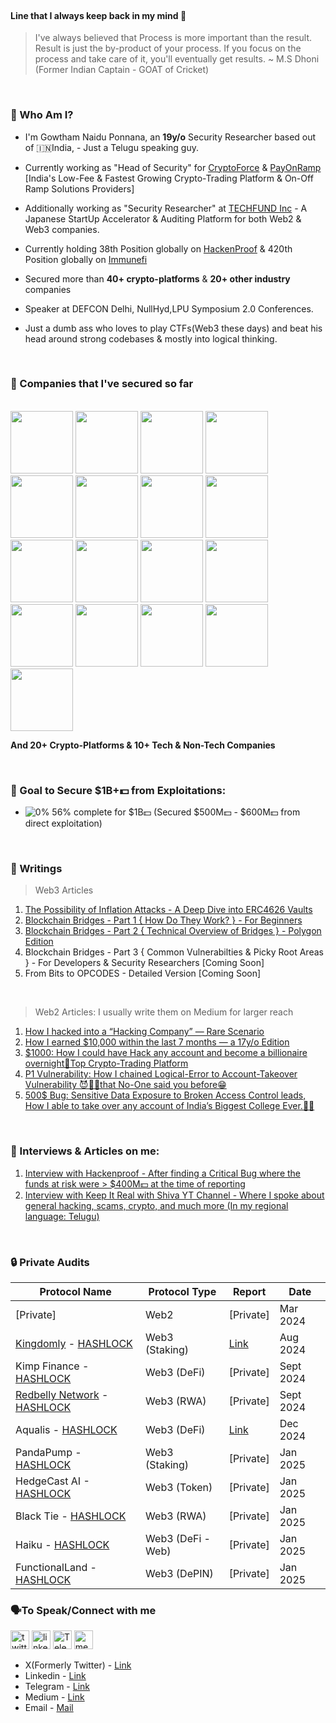 </br>

#### Line that I always keep back in my mind 🧠

> I've always believed that Process is more important than the result. Result is just the by-product of your process. If you focus on the process and take care of it, you'll eventually get results.
~ M.S Dhoni (Former Indian Captain - GOAT of Cricket)

</br> 

### 🤔 Who Am I? 

* I'm Gowtham Naidu Ponnana, an **19y/o** Security Researcher based out of 🇮🇳India, - Just a Telugu speaking guy.

* Currently working as "Head of Security" for [CryptoForce](https://cryptoforce.in) & [PayOnRamp](https://payonramp.in) [India's Low-Fee & Fastest Growing Crypto-Trading Platform & On-Off Ramp Solutions Providers]

* Additionally working as "Security Researcher" at [TECHFUND Inc](https://techfund.jp) - A Japanese StartUp Accelerator & Auditing Platform for both Web2 & Web3 companies.

* Currently holding 38th Position globally on [HackenProof](http://hackenproof.com/gowtham-ponnana) & 420th Position globally on [Immunefi](https://immunefi.com) 

* Secured more than **40+ crypto-platforms** & **20+ other industry** companies

* Speaker at DEFCON Delhi, NullHyd,LPU Symposium 2.0 Conferences.

* Just a dumb ass who loves to play CTFs(Web3 these days) and beat his head around strong codebases & mostly into logical thinking. 

</br>

### 🤘 Companies that I've secured so far
</br>

<img src="https://github.com/gowtham-ponnana/gowtham-ponnana/assets/103900755/1530b0ab-7442-437f-bc47-39e97c2a8ac9" width="100" height="100">
<img src="https://github.com/gowtham-ponnana/gowtham-ponnana/assets/103900755/8cdd9745-28ba-45c2-a158-a9c507bc5814" width="100" height="100">
<img src="https://github.com/gowtham-ponnana/gowtham-ponnana/assets/103900755/2b7f6797-3da5-42d3-a192-9e7152f96151" width="100" height="100">
<img src="https://github.com/gowtham-ponnana/gowtham-ponnana/assets/103900755/a6330c95-db5d-4710-900c-8eb5838a06f4" width="100" height="100">
<img src="https://github.com/gowtham-ponnana/gowtham-ponnana/assets/103900755/3cfbfe0e-84ed-4f7e-a8cb-abe2f2d6fdbe" width="100" height="100">
<img src="https://github.com/gowtham-ponnana/gowtham-ponnana/assets/103900755/567f6513-45d1-421b-9a31-82a69721bc34" width="100" height="100">
<img src="https://github.com/gowtham-ponnana/gowtham-ponnana/assets/103900755/fd61e5d8-8643-4912-865e-db4fb29156f9" width="100" height="100">
<img src="https://github.com/gowtham-ponnana/gowtham-ponnana/assets/103900755/b5c02fdf-22fd-43d5-a3c8-eb5b177049bb" width="100" height="100">
<img src="https://github.com/gowtham-ponnana/gowtham-ponnana/assets/103900755/76a9ef30-0749-4a6b-9307-acd6885359e8" width="100" height="100">
<img src="https://github.com/gowtham-ponnana/gowtham-ponnana/assets/103900755/fc9915ed-cbcb-4dc5-b092-c7230d7af70e" width="100" height="100">
<img src="https://github.com/gowtham-ponnana/gowtham-ponnana/assets/103900755/c5fa425f-2244-44e1-8dce-1bad089d2e05" width="100" height="100">
<img src="https://github.com/gowtham-ponnana/gowtham-ponnana/assets/103900755/c2445335-5fb9-4aa9-bb03-d217ea937077" width="100" height="100">
<img src="https://github.com/gowtham-ponnana/gowtham-ponnana/assets/103900755/89c9df0f-fcf5-4928-b12b-d370f57e859f" width="100" height="100">
<img src="https://github.com/gowtham-ponnana/gowtham-ponnana/assets/103900755/1bb08fc7-ea73-4d98-b926-0b5693aab5c8" width="100" height="100">
<img src="https://github.com/gowtham-ponnana/gowtham-ponnana/assets/103900755/2e5b68eb-631a-4320-96a4-3792b2d92b4b" width="100" height="100">
<img src="https://github.com/gowtham-ponnana/gowtham-ponnana/assets/103900755/e43b3e2a-c54d-4574-83ff-bc2d2c09d163" width="100" height="100">
<img src="https://github.com/gowtham-ponnana/gowtham-ponnana/assets/103900755/9e777f2d-422f-4e6f-a373-1dfdbef46b96" width="100" height="100">

**And 20+ Crypto-Platforms & 10+ Tech & Non-Tech Companies**

</br>

### 🤝 Goal to Secure $1B+💵 from Exploitations:

- ![0%](https://progress-bar.dev/56/) 56% complete for $1B💵 (Secured $500M💵 - $600M💵 from direct exploitation)


</br>


### 📝 Writings

> Web3 Articles
1) [The Possibility of Inflation Attacks - A Deep Dive into ERC4626 Vaults](https://techfund.jp/en/media/Inflation-Attacks-and-ERC4626-Vaults-Explained)
2) [Blockchain Bridges - Part 1 { How Do They Work? } - For Beginners](https://techfund.jp/en/media/Blockchain-Bridges-Explained)
3) [Blockchain Bridges - Part 2 { Technical Overview of Bridges } - Polygon Edition](https://techfund.jp/en/media/Blockchain-Bridges-Technically-Explained)
4) Blockchain Bridges - Part 3 { Common Vulnerabilties & Picky Root Areas } - For Developers & Security Researchers [Coming Soon]
5) From Bits to OPCODES - Detailed Version [Coming Soon]

</br> 

> Web2 Articles: I usually write them on Medium for larger reach 
1) [How I hacked into a “Hacking Company” — Rare Scenario](https://infosecwriteups.com/how-i-hacked-into-a-hacking-company-rare-scenario-7536b68fd78b)
2) [How I earned $10,000 within the last 7 months — a 17y/o Edition](https://gowtham-naidu.medium.com/how-i-earned-10-000-within-the-last-7-months-17y-o-edition-f566651cef82)
3) [$1000: How I could have Hack any account and become a billionaire overnight👑Top Crypto-Trading Platform](https://infosecwriteups.com/1000-how-i-could-have-hack-any-account-and-become-a-billionaire-overnight-top-crypto-trading-ff0e25b6013c)
4) [P1 Vulnerability: How I chained Logical-Error to Account-Takeover Vulnerability 😈🧑‍💻that No-One said you before😁](https://infosecwriteups.com/p1-vulnerability-how-i-chained-logical-error-to-account-takeover-vulnerability-that-no-one-59aa88a9cae8)
5) [500$ Bug: Sensitive Data Exposure to Broken Access Control leads, How I able to take over any account of India’s Biggest College Ever.👨‍💻](https://infosecwriteups.com/500-bug-sensitive-data-exposure-to-broken-access-control-leads-how-i-able-to-take-over-any-33658f16e265?source=user_profile---------4----------------------------)

</br>

### 🎤 Interviews & Articles on me:  

1) [Interview with Hackenproof - After finding a Critical Bug where the funds at risk were > $400M💵 at the time of reporting](https://hackenproof.com/blog/for-hackers/gowtham-naidu-interview-hacker-bug-bounty)
2) [Interview with Keep It Real with Shiva YT Channel - Where I spoke about general hacking, scams, crypto, and much more (In my regional language: Telugu)](https://www.youtube.com/watch?v=ATJ6sbkAQ5M)


</br> 

### 🔒 Private Audits
| Protocol Name | Protocol Type | Report | Date |
|--------------|---------------|--------|------|
| [Private] | Web2 | [Private] | Mar 2024 |
| [Kingdomly](https://www.kingdomly.app) - [HASHLOCK](https://hashlock.com) | Web3 (Staking) | [Link](https://hashlock.com/wp-content/uploads/2024/12/Kingdomly-Smart-Contract-Audit-Report-Final-Report.pdf) | Aug 2024 |
| Kimp Finance - [HASHLOCK](https://hashlock.com) | Web3 (DeFi) | [Private] | Sept 2024 |
| [Redbelly Network](https://www.redbelly.network) - [HASHLOCK](https://hashlock.com) | Web3 (RWA) | [Private] | Sept 2024 |
| Aqualis - [HASHLOCK](https://hashlock.com) | Web3 (DeFi) | [Link](https://hashlock.com/wp-content/uploads/2024/09/Aqualis-Code-Review-Smart-Contract-Audit-Report-Final-Report-1.pdf) | Dec 2024 |
| PandaPump - [HASHLOCK](https://hashlock.com) | Web3 (Staking) | [Private] | Jan 2025 |
| HedgeCast AI - [HASHLOCK](https://hashlock.com) | Web3 (Token) | [Private] | Jan 2025 |
| Black Tie - [HASHLOCK](https://hashlock.com) | Web3 (RWA) | [Private] | Jan 2025 |
| Haiku - [HASHLOCK](https://hashlock.com) | Web3 (DeFi - Web) | [Private] | Jan 2025 |
| FunctionalLand - [HASHLOCK](https://hashlock.com) | Web3 (DePIN) | [Private] | Jan 2025 |

### 🗣️To Speak/Connect with me

[<img src='https://img.shields.io/badge/Twitter-1DA1F2?style=for-the-badge&logo=twitter&logoColor=white' alt='twitter' height='30'>](https://twitter.com/gowtham_ponnana)
[<img src='https://img.shields.io/badge/LinkedIn-0077B5?style=for-the-badge&logo=linkedin&logoColor=white' alt='linkedin' height='30'>](https://www.linkedin.com/in/gowtham-ponnana/) 
[<img src='https://img.shields.io/badge/Telegram-0077B5?style=for-the-badge&logo=Telegram&logoColor=white' alt='Telegram' height='30'>](https://t.me/Gowtham_Ponnana/)
[<img src='https://img.shields.io/badge/Medium-12100E?style=for-the-badge&logo=medium&logoColor=white' alt='medium' height='30'>](https://gowtham-naidu.medium.com/)

- X(Formerly Twitter) - [Link](https://x.com/gowtham_ponnana)
- Linkedin - [Link](https://linkedin.com/in/gowtham-ponnana)
- Telegram - [Link](https://t.me/Gowtham_Ponnana)
- Medium - [Link](https://gowtham-naidu.medium.com)
- Email - [Mail](mailto:gowtham.ponnana@stakeinsec.com)

